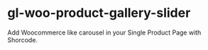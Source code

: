 # gl-woo-product-gallery-slider
Add Woocommerce like carousel in your Single Product Page with Shorcode.
